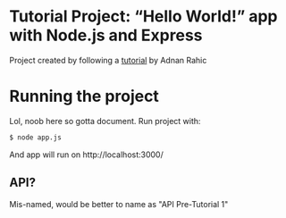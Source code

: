 # Tutorial Project: “Hello World!” app with Node.js and Express
Project created by following a [tutorial][tutorial_link] by Adnan Rahic

# Running the project
Lol, noob here so gotta document. Run project with:

```bash
$ node app.js
```

And app will run on http://localhost:3000/

## API?
Mis-named, would be better to name as "API Pre-Tutorial 1"

[tutorial_link]: https://medium.com/@adnanrahic/hello-world-app-with-node-js-and-express-c1eb7cfa8a30

